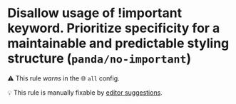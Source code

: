 # Disallow usage of !important keyword. Prioritize specificity for a maintainable and predictable styling structure (`panda/no-important`)

⚠️ This rule _warns_ in the 🌐 `all` config.

💡 This rule is manually fixable by [editor suggestions](https://eslint.org/docs/latest/use/core-concepts#rule-suggestions).

<!-- end auto-generated rule header -->
